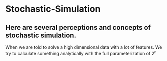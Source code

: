 # Stochastic-Simulation

## Here are several perceptions and concepts of stochastic simulation.

When we are told to solve a high dimensional data with a lot of features. 
We try to calculate something analytically with the full parameterization of $2^n$


